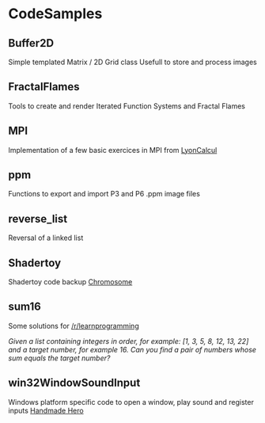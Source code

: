 # CodeSamples

## Buffer2D
Simple templated Matrix / 2D Grid class
Usefull to store and process images

## FractalFlames
Tools to create and render Iterated Function Systems and Fractal Flames

## MPI
Implementation of a few basic exercices in MPI from [LyonCalcul](http://lyoncalcul.univ-lyon1.fr/ed/2019/)

## ppm
Functions to export and import P3 and P6 .ppm image files

## reverse_list
Reversal of a linked list

## Shadertoy
Shadertoy code backup
[Chromosome](https://www.shadertoy.com/view/XlcfDn)

## sum16
Some solutions for [/r/learnprogramming](https://www.reddit.com/r/learnprogramming/comments/9vp1vv/an_interesting_problem_from_a_job_interview_at/)

_Given a list containing integers in order, for example: [1, 3, 5, 8, 12, 13, 22] and a target number, for example 16._
_Can you find a pair of numbers whose sum equals the target number?_

## win32WindowSoundInput
Windows platform specific code to open a window, play sound and register inputs [Handmade Hero](https://guide.handmadehero.org/code/)
